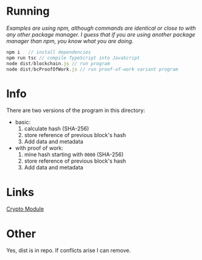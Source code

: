 # Running
*Examples are using npm, although commands are identical or close to with any other package manager. I guess that if you are using another package manager than npm, you know what you are doing.*

```js
npm i   // install dependencies
npm run tsc // compile TypeScript into JavaScript
node dist/blockchain.js // run program
node dist/bcProofOfWork.js // run proof-of-work variant program 
```

# Info

There are two versions of the program in this directory:
- basic: 
    1. calculate hash (SHA-256)
    2. store reference of previous block's hash
    3. Add data and metadata
- with proof of work: 
    1. mine hash starting with ```0000``` (SHA-256)
    2. store reference of previous block's hash
    3. Add data and metadata 

# Links

[Crypto Module](https://nodejs.org/api/crypto.html)

# Other

Yes, dist is in repo. If conflicts arise I can remove.
 